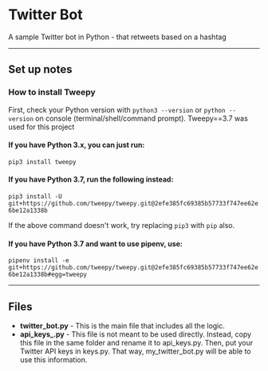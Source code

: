 # Twitter Bot 
A sample Twitter bot in Python - that retweets based on a hashtag

---

## Set up notes

### How to install Tweepy

First, check your Python version with ``python3 --version`` or ``python --version`` on console (terminal/shell/command prompt).
Tweepy==3.7 was used for this project


#### If you have Python 3.x, you can just run:

``pip3 install tweepy``

#### If you have Python 3.7, run the following instead:

``pip3 install -U git+https://github.com/tweepy/tweepy.git@2efe385fc69385b57733f747ee62e6be12a1338b``

If the above command doesn't work, try replacing ``pip3`` with ``pip`` also.

#### If you have Python 3.7 and want to use pipenv, use:

``pipenv install -e git+https://github.com/tweepy/tweepy.git@2efe385fc69385b57733f747ee62e6be12a1338b#egg=tweepy``

---

## Files
- **twitter_bot.py** - This is the main file that includes all the logic.
- **api_keys_.py** - This file is not meant to be used directly. Instead, copy this file in the same folder and rename it to api_keys.py. Then, put your Twitter API keys in keys.py. That way, my_twitter_bot.py will be able to use this information.
